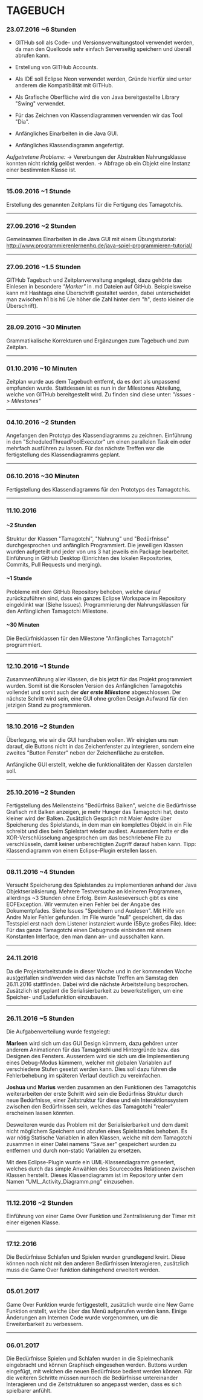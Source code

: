 # TAGEBUCH

### 23.07.2016  ~6 Stunden

- GITHub soll als Code- und Versionsverwaltungstool verwendet werden, da man den Quellcode sehr einfach Serverseitig speichern und überall abrufen kann. 

- Erstellung von GITHub Accounts.

- Als IDE soll Eclipse Neon verwendet werden, Gründe hierfür sind unter anderem die Kompatibilität mit GITHub.

- Als Grafische Oberfläche wird die von Java bereitgestellte Library "Swing" verwendet. 

- Für das Zeichnen von Klassendiagrammen verwenden wir das Tool "Dia".

- Anfängliches Einarbeiten in die Java GUI.

- Anfängliches Klassendiagramm angefertigt.

  
_Aufgetretene Probleme:_
-> Vererbungen der Abstrakten Nahrungsklasse konnten nicht richtig gelöst werden.
-> Abfrage ob ein Objekt eine Instanz einer bestimmten Klasse ist.

----------------

### 15.09.2016 ~1 Stunde

 Erstellung des genannten Zeitplans für die Fertigung des Tamagotchis.

----------------

### 27.09.2016 ~2 Stunden

Gemeinsames Einarbeiten in die Java GUI mit einem Übungstutorial: http://www.programmierenlernenhq.de/java-spiel-programmieren-tutorial/

---------------

### 27.09.2016 ~1.5 Stunden

GITHub Tagebuch und Zeitplanverwaltung angelegt, dazu gehörte das Einlesen in besondere _"Marker"_ in .md Dateien auf GitHub.
Beispielsweise kann mit Hashtags eine Überschrift gestaltet werden, dabei unterscheidet man zwischen h1 bis h6 (Je höher die Zahl hinter dem "h", desto kleiner die Überschrift).

-----------------

### 28.09.2016 ~30 Minuten

Grammatikalische Korrekturen und Ergänzungen zum Tagebuch und zum Zeitplan.

--------------------

### 01.10.2016 ~10 Minuten

Zeitplan wurde aus dem Tagebuch entfernt, da es dort als unpassend empfunden wurde. Stattdessen ist es nun in der Milestones Abteilung, welche von GITHub bereitgestellt wird. Zu finden sind diese unter: _"Issues -> Milestones"_

-----------------

### 04.10.2016 ~2 Stunden

Angefangen den Prototyp des Klassendiagramms zu zeichnen. Einführung in den "ScheduledThreadPoolExecutor" um einen parallelen Task ein oder mehrfach ausführen zu lassen. 
Für das nächste Treffen war die fertigstellung des Klassendiagramms geplant.

---------------

### 06.10.2016 ~30 Minuten 

Fertigstellung des Klassendiagramms für den Prototyps des Tamagotchis.

----------------

### 11.10.2016

#### ~2 Stunden
Struktur der Klassen "Tamagotchi", "Nahrung" und "Bedürfnisse" durchgesprochen und anfänglich Programmiert. Die jeweiligen Klassen wurden aufgeteilt und jeder von uns 3 hat jeweils ein Package bearbeitet. Einführung in GitHub Desktop (Einrichten des lokalen Repositories, Commits, Pull Requests und merging). 

#### ~1 Stunde
Probleme mit dem GitHub Repository behoben, welche darauf zurückzuführen sind, dass ein ganzes Eclipse Workspace im Repository eingeklinkt war (Siehe Issues).
Programmierung der Nahrungsklassen für den Anfänglichen Tamagotchi Milestone.

#### ~30 Minuten
Die Bedürfnisklassen für den Milestone "Anfängliches Tamagotchi" programmiert.

------------

### 12.10.2016 ~1 Stunde

Zusammenführung aller Klassen, die bis jetzt für das Projekt programmiert wurden. Somit ist die Konsolen Version des Anfänglichen Tamagotchis vollendet und somit auch der ***der erste Milestone*** abgeschlossen. Der nächste Schritt wird sein, eine GUI ohne großen Design Aufwand für den jetzigen Stand zu programmieren.

-------------

### 18.10.2016 ~2 Stunden

Überlegung, wie wir die GUI handhaben wollen. Wir einigten uns nun darauf, die Buttons nicht in das Zeichenfenster zu integrieren, sondern eine zweites "Button Fenster" neben der Zeichenfläche zu erstellen.

Anfängliche GUI erstellt, welche die funktionalitäten der Klassen darstellen soll.

---------------

### 25.10.2016 ~2 Stunden

Fertigstellung des Meilensteins "Bedürfniss Balken", welche die Bedürfnisse Grafisch mit Balken anzeigen, je mehr Hunger das Tamagotchi hat, desto kleiner wird der Balken.
Zusätzlich Gespräch mit Maier Andre über Speicherung des Spielstands, in dem man ein komplettes Objekt in ein File schreibt und dies beim Spielstart wieder ausliest. Ausserdem hatte er die XOR-Verschlüsselung angesprochen um das beschriebene File zu verschlüsseln, damit keiner unberechtigten Zugriff darauf haben kann. 
Tipp: Klassendiagramm von einem Eclipse-Plugin erstellen lassen.

-------------

### 08.11.2016 ~4 Stunden

Versucht Speicherung des Spielstandes zu implementieren anhand der Java Objektserialisierung. Mehrere Testversuche an kleineren Programmen, allerdings ~3 Stunden ohne Erfolg. Beim Ausleseversuch gibt es eine EOFException. Wir vermuten einen Fehler bei der Angabe des Dokumentpfades. Siehe Issues "Speichern und Auslesen".
Mit Hilfe von Andre Maier Fehler gefunden. Im File wurde "null" gespeichert, da das Testspiel erst nach dem Listener instanziert wurde (5Byte großes File).
Idee: Für das ganze Tamagotchi einen Debugmode einbinden mit einem Konstanten Interface, den man dann an- und ausschalten kann.

----------

### 24.11.2016

Da die Projektarbeitstunde in dieser Woche und in der kommenden Woche aus(ge)fallen sind/werden wird das nächste Treffen am 
Samstag den 26.11.2016 stattfinden. Dabei wird die nächste Arbeitsteilung besprochen. Zusätzlich ist geplant die Serialisierbarkeit zu bewerkstelligen, um eine Speicher- und Ladefunktion einzubauen.

--------------------

### 26.11.2016 ~5 Stunden

Die Aufgabenverteilung wurde festgelegt:

<strong>Marleen</strong> wird sich um das GUI Design kümmern, dazu gehören unter anderem Animationen für das Tamagotchi und Hintergründe bzw. das Designen des Fensters. Ausserdem wird sie sich um die Implementierung eines Debug-Modus kümmern, welcher mit globalen Variablen auf verschiedene Stufen gesetzt werden kann. Dies soll dazu führen die Fehlerbehebung im späteren Verlauf deutlich zu vereinfachen.

<strong>Joshua</strong> und <strong>Marius</strong> werden zusammen an den Funktionen des Tamagotchis weiterarbeiten der erste Schritt wird sein die Bedürfniss Struktur durch neue Bedürfnisse, einer Zeitstruktur für diese und ein Interaktionssystem zwischen den Bedürfnissen sein, welches das Tamagotchi "realer" erscheinen lassen könnten.


Desweiteren wurde das Problem mit der Serialisierbarkeit und dem damit nicht möglichem Speichern und abrufen eines Spielstandes behoben.
Es war nötig Statische Variablen in allen Klassen, welche mit dem Tamagotchi zusammen in einer Datei namens "Save.ser" gespeichert wurden zu entfernen und durch non-static Variablen zu ersetzen.

Mit dem Eclipse-Plugin wurde ein UML-Klassendiagramm generiert, welches durch das simple Anwählen des Sourcecodes Relationen zwischen Klassen herstellt. Dieses Klassendiagramm ist im Repository unter dem Namen "UML_Activity_Diagramm.png" einzusehen.


----------------------------------------------------------------------

### 11.12.2016 ~2 Stunden 

Einführung von einer Game Over Funktion und Zentralisierung der Timer mit einer eigenen Klasse.


-----------------------------------------------------------------

### 17.12.2016

Die Bedürfnisse Schlafen und Spielen wurden grundlegend kreirt. Diese können noch nicht mit den anderen Bedürfnissen Interagieren, zusätzlich muss die Game Over funktion dahingehend erweitert werden.


--------------------------------------------------

### 05.01.2017

Game Over Funktion wurde fertiggestellt, zusätzlich wurde eine New Game Funktion erstellt, welche über das Menü aufgerufen werden kann. Einige Änderungen am Internen Code wurde vorgenommen, um die Erweiterbarkeit zu verbessern. 

----------------------------------------------

### 06.01.2017

Die Bedürfnisse Spielen und Schlafen wurden in die Spielmechanik eingebracht und können Graphisch eingesehen werden. Buttons wurden eingefügt, mit welchen die neuen Bedürfnisse bedient werden können. Für die weiteren Schritte müssen nurnoch die Bedürfnisse untereinander Interagieren und die Zeitstrukturen so angepasst werden, dass es sich spielbarer anfühlt.




